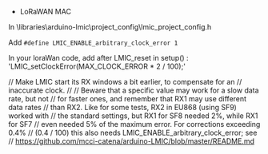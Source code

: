 * LoRaWAN MAC

In \libraries\arduino-lmic\project_config\lmic_project_config.h

Add  `#define LMIC_ENABLE_arbitrary_clock_error 1`

In your loraWan code, add after LMIC_reset in setup() :
   'LMIC_setClockError(MAX_CLOCK_ERROR * 2 / 100);'
    
    
// Make LMIC start its RX windows a bit earlier, to compensate for an
// inaccurate clock.
//
// Beware that a specific value may work for a slow data rate, but not
// for faster ones, and remember that RX1 may use different data rates
// than RX2. Like for some tests, RX2 in EU868 (using SF9) worked with
// the standard settings, but RX1 for SF8 needed 2%, while RX1 for SF7
// even needed 5% of the maximum error. For corrections exceeding 0.4%
// (0.4 / 100) this also needs LMIC_ENABLE_arbitrary_clock_error; see
// https://github.com/mcci-catena/arduino-LMIC/blob/master/README.md
